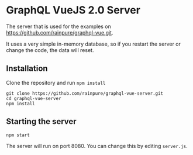 # GraphQL VueJS 2.0 Server

The server that is used for the examples on https://github.com/rainpure/graphql-vue.git.

It uses a very simple in-memory database, so if you restart the server or change the code, the data will reset.

## Installation

Clone the repository and run `npm install`

```
git clone https://github.com/rainpure/graphql-vue-server.git
cd graphql-vue-server
npm install
```

## Starting the server

```
npm start
```

The server will run on port 8080. You can change this by editing `server.js`.
